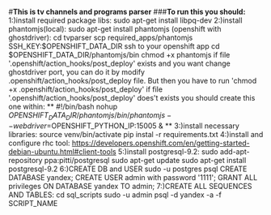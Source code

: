 #**This is tv channels and programs parser**
###**To run this you should:**
    1:)install required package libs:
    sudo apt-get install libpq-dev
    2:)install phantomjs(local):
    sudo apt-get install phantomjs
    (openshift with ghostdriver):
    cd tvparser
    scp required_apps/phantomjs SSH_KEY:$OPENSHIFT_DATA_DIR
    ssh to your openshift app
    cd $OPENSHIFT_DATA_DIR/phantomjs/bin
    chmod +x phantomjs
    if file '.openshift/action_hooks/post_deploy' exists and you want change ghostdriver port, 
    you can do it by modify .openshift/action_hooks/post_deploy file.
    But then you have to run 'chmod +x .openshift/action_hooks/post_deploy'
    if file '.openshift/action_hooks/post_deploy' does't exists you should create this one within:
    **
    #!/bin/bash
    nohup ${OPENSHIFT_DATA_DIR}/phantomjs/bin/phantomjs --webdriver=$OPENSHIFT_PYTHON_IP:15005 &
    **
    3:)install necessary libraries:
    source venv/bin/activate
    pip instal -r requirements.txt
    4:)install and configure rhc tool:
    https://developers.openshift.com/en/getting-started-debian-ubuntu.html#client-tools
    5:)install postgresql-9.2:
    sudo add-apt-repository ppa:pitti/postgresql
    sudo apt-get update
    sudo apt-get install postgresql-9.2
    6:)CREATE DB and USER
    sudo -u postgres psql
    CREATE DATABASE yandex;
    CREATE USER admin with password '1111';
    GRANT ALL privileges ON DATABASE yandex TO admin;
    7:)CREATE ALL SEQUENCES AND TABLES:
    cd sql_scripts
    sudo -u admin psql -d yandex -a -f SCRIPT_NAME
    
 